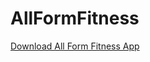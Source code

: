# AllFormFitness

[Download All Form Fitness App](https://github.com/nateg5/Android/blob/master/AllFormFitness/app/app-release.apk?raw=true)